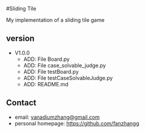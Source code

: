 #Sliding Tile

My implementation of a sliding tile game

## version
- V1.0.0
    - ADD: File Board.py
    - ADD: File case_solvable_judge.py
    - ADD: File testBoard.py
    - ADD: File testCaseSolvableJudge.py
    - ADD: README.md
    
## Contact
- email: vanadiumzhang@gmail.com
- personal homepage: https://github.com/fanzhangg
